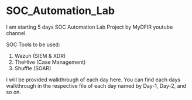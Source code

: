# SOC_Automation_Lab
I am starting 5 days SOC Automation Lab Project by MyDFIR youtube channel.

SOC Tools to be used: 
1) Wazuh (SIEM & XDR)
2) TheHive (Case Management)
3) Shuffle (SOAR)

I will be provided walkthrough of each day here.
You can find each days walkthrough in the respective file of each day named by Day-1, Day-2, and so on.
